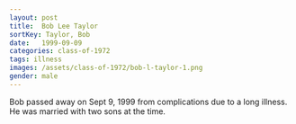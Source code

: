 ```yaml
---
layout: post
title:  Bob Lee Taylor
sortKey: Taylor, Bob
date:   1999-09-09
categories: class-of-1972
tags: illness
images: /assets/class-of-1972/bob-l-taylor-1.png
gender: male
---
```

Bob passed away on Sept 9, 1999 from complications due to a long illness. He was married with two sons at the time.
